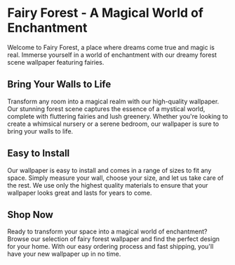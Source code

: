 <!--
Write me markdown content of website with wallpaper:

"A dreamy forest scene with fairies"

The header of the page should not be copy of the text but rather a real content of the website which is using this wallpaper.
-->

<!--font:Poppins-->

# Fairy Forest - A Magical World of Enchantment

Welcome to Fairy Forest, a place where dreams come true and magic is real. Immerse yourself in a world of enchantment with our dreamy forest scene wallpaper featuring fairies.

## Bring Your Walls to Life

Transform any room into a magical realm with our high-quality wallpaper. Our stunning forest scene captures the essence of a mystical world, complete with fluttering fairies and lush greenery. Whether you're looking to create a whimsical nursery or a serene bedroom, our wallpaper is sure to bring your walls to life.

## Easy to Install

Our wallpaper is easy to install and comes in a range of sizes to fit any space. Simply measure your wall, choose your size, and let us take care of the rest. We use only the highest quality materials to ensure that your wallpaper looks great and lasts for years to come.

## Shop Now

Ready to transform your space into a magical world of enchantment? Browse our selection of fairy forest wallpaper and find the perfect design for your home. With our easy ordering process and fast shipping, you'll have your new wallpaper up in no time.
